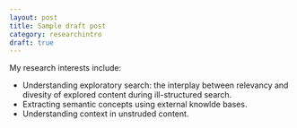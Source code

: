 ```yaml
---
layout: post
title: Sample draft post
category: researchintro
draft: true
---
```


My research interests include:

*  Understanding exploratory search: the interplay between relevancy and divesity of explored content during ill-structured search. 
*  Extracting semantic concepts using external knowlde bases. 
* Understanding context in unstruded content. 

